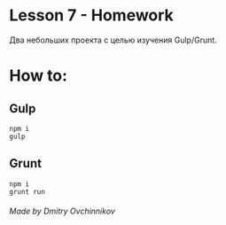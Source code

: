 # Lesson 7 - Homework

Два небольших проекта с целью изучения Gulp/Grunt.

# How to:

## Gulp

    npm i
    gulp

## Grunt

    npm i
    grunt run

###### Made by Dmitry Ovchinnikov
